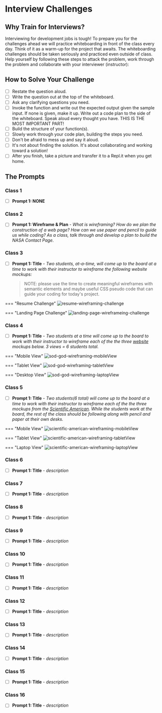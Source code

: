 # Interview Challenges

## Why Train for Interviews?

Interviewing for development jobs is tough! To prepare you for the challenges ahead we will practice whiteboarding in front of the class every day. Think of it as a warm-up for the project that awaits. The whiteboarding challenges should be taken seriously and practiced even outside of class. Help yourself by following these steps to attack the problem, work through the problem and collaborate with your interviewer (instructor):

## How to Solve Your Challenge

- [ ] Restate the question aloud.
- [ ] Write the question out at the top of the whiteboard.
- [ ] Ask any clarifying questions you need.
- [ ] Invoke the function and write out the expected output given the sample input. If none is given, make it up.
Write out a code plan to the side of the whiteboard.
Speak aloud every thought you have. THIS IS THE MOST IMPORTANT PART!
- [ ] Build the structure of your function(s).
- [ ] Slowly work through your code plan, building the steps you need.
- [ ] Don't be afraid to mess up and say it aloud.
- [ ] It's not about finding the solution. It's about collaborating and working toward a solution!
- [ ] After you finish, take a picture and transfer it to a Repl.it when you get home.

<!-- ```javascript
  // optional code example
``` -->

## The Prompts

### Class 1

- [ ] **Prompt 1: NONE**

### Class 2

- [ ] **Prompt 1: Wireframe & Plan** - *What is wireframing? How do we plan the construction of a web page? How can we use paper and pencil to guide us while coding? As a class, talk through and develop a plan to build the NASA Contact Page.*
<!-- - [ ] **Prompt 2: Title** - *description* -->

### Class 3

- [ ] **Prompt 1: Title** - *Two students, at-a-time, will come up to the board at a time to work with their instructor to wireframe the following website mockups:*

  > NOTE: please use the time to create meaningful wireframes with semantic elements and maybe useful CSS pseudo code that can guide your coding for today's project.

=== "Resume Challenge"
    ![resume-wireframing-challenge](./../images/resume-wireframing-challenge.png)

=== "Landing Page Challenge"
    ![landing-page-wireframeing-challenge](./../images/landing-page-wireframeing-challenge.png)

### Class 4

- [ ] **Prompt 1: Title** - *Two students at a time will come up to the board to work with their instructor to wireframe each of the the three [website](https://www.sodgod.com/composting/) mockups below. 3 views = 6 students total.*

=== "Mobile View"
    ![sod-god-wireframing-mobileView](./../images/sod-god-wireframing-mobileView.png)

=== "Tablet View"
    ![sod-god-wireframing-tabletView](./../images/sod-god-wireframing-tabletView.png)

=== "Desktop View"
    ![sod-god-wireframing-laptopView](./../images/sod-god-wireframing-laptopView.png)

### Class 5

- [ ] **Prompt 1: Title** - *Two students(6 total) will come up to the board at a time to work with their instructor to wireframe each of the the three mockups from the [Scientific American](https://www.scientificamerican.com/article/co2-levels-just-hit-another-record-heres-why-it-matters/). While the students work at the board, the rest of the class should be following along with pencil and paper at their own desks.*

=== "Mobile View"
    ![scientific-american-wireframing-mobileView](./../images/scientific-american-wireframing-mobileView.png)

=== "Tablet View"
    ![scientific-american-wireframing-tabletView](./../images/scientific-american-wireframing-tabletView.png)

=== "Laptop View"
    ![scientific-american-wireframing-laptopView](./../images/scientific-american-wireframing-laptopView.png)

### Class 6

- [ ] **Prompt 1: Title** - *description*
<!-- - [ ] **Prompt 2: Title** - *description* -->

### Class 7

- [ ] **Prompt 1: Title** - *description*
<!-- - [ ] **Prompt 2: Title** - *description* -->

### Class 8

- [ ] **Prompt 1: Title** - *description*
<!-- - [ ] **Prompt 2: Title** - *description* -->

### Class 9

- [ ] **Prompt 1: Title** - *description*
<!-- - [ ] **Prompt 2: Title** - *description* -->

### Class 10

- [ ] **Prompt 1: Title** - *description*
<!-- - [ ] **Prompt 2: Title** - *description* -->

### Class 11

- [ ] **Prompt 1: Title** - *description*
<!-- - [ ] **Prompt 2: Title** - *description* -->

### Class 12

- [ ] **Prompt 1: Title** - *description*
<!-- - [ ] **Prompt 2: Title** - *description* -->

### Class 13

- [ ] **Prompt 1: Title** - *description*
<!-- - [ ] **Prompt 2: Title** - *description* -->

### Class 14

- [ ] **Prompt 1: Title** - *description*
<!-- - [ ] **Prompt 2: Title** - *description* -->

### Class 15

- [ ] **Prompt 1: Title** - *description*
<!-- - [ ] **Prompt 2: Title** - *description* -->

### Class 16

- [ ] **Prompt 1: Title** - *description*
<!-- - [ ] **Prompt 2: Title** - *description* -->